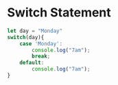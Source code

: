 # Switch Statement

```JavaScript
let day = "Monday"
switch(day){
    case 'Monday':
        console.log("7am");
        break;
    default:
        console.log("7am");
}
```
